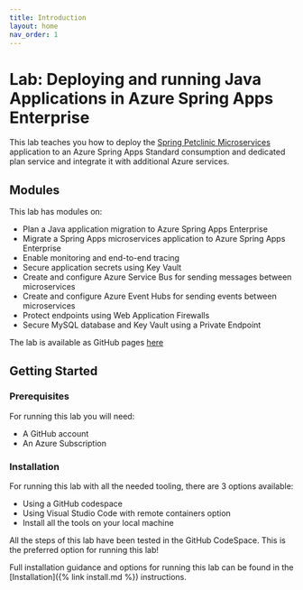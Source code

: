 ```yaml
---
title: Introduction
layout: home
nav_order: 1
---
```


# Lab: Deploying and running Java Applications in Azure Spring Apps Enterprise

This lab teaches you how to deploy the [Spring Petclinic Microservices](https://github.com/sebafo/java-microservices-asa-aca-lab/tree/main/src) application to an Azure Spring Apps Standard consumption and dedicated plan service and integrate it with additional Azure services.

## Modules

This lab has modules on:

* Plan a Java application migration to Azure Spring Apps Enterprise
* Migrate a Spring Apps microservices application to Azure Spring Apps Enterprise
* Enable monitoring and end-to-end tracing
* Secure application secrets using Key Vault
* Create and configure Azure Service Bus for sending messages between microservices
* Create and configure Azure Event Hubs for sending events between microservices
* Protect endpoints using Web Application Firewalls
* Secure MySQL database and Key Vault using a Private Endpoint

The lab is available as GitHub pages [here](https://sebafo.github.io/java-microservices-asa-aca-lab/)

## Getting Started

### Prerequisites

For running this lab you will need:

* A GitHub account
* An Azure Subscription

### Installation

For running this lab with all the needed tooling, there are 3 options available:

* Using a GitHub codespace  
* Using Visual Studio Code with remote containers option
* Install all the tools on your local machine

All the steps of this lab have been tested in the GitHub CodeSpace. This is the preferred option for running this lab!

Full installation guidance and options for running this lab can be found in the [Installation]({% link install.md %}) instructions.
